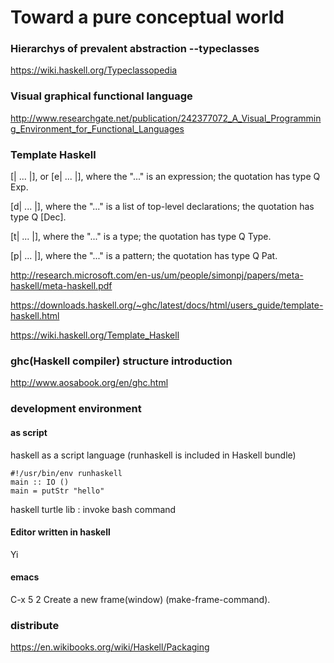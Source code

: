 # Toward a pure conceptual world

### Hierarchys of prevalent abstraction --typeclasses

https://wiki.haskell.org/Typeclassopedia

### Visual graphical functional language

http://www.researchgate.net/publication/242377072_A_Visual_Programming_Environment_for_Functional_Languages

### Template Haskell

[| ... |], or [e| ... |], where the "..." is an expression; the quotation has type Q Exp.

[d| ... |], where the "..." is a list of top-level declarations; the quotation has type Q [Dec].

[t| ... |], where the "..." is a type; the quotation has type Q Type.

[p| ... |], where the "..." is a pattern; the quotation has type Q Pat.

http://research.microsoft.com/en-us/um/people/simonpj/papers/meta-haskell/meta-haskell.pdf

https://downloads.haskell.org/~ghc/latest/docs/html/users_guide/template-haskell.html

https://wiki.haskell.org/Template_Haskell

### ghc(Haskell compiler) structure introduction

http://www.aosabook.org/en/ghc.html

### development environment

#### as script
haskell as a script language (runhaskell is included in Haskell bundle)

    #!/usr/bin/env runhaskell
    main :: IO ()
    main = putStr "hello"

haskell turtle lib : invoke bash command 

#### Editor written in haskell
Yi

#### emacs

C-x 5 2
Create a new frame(window) (make-frame-command).



### distribute

https://en.wikibooks.org/wiki/Haskell/Packaging
